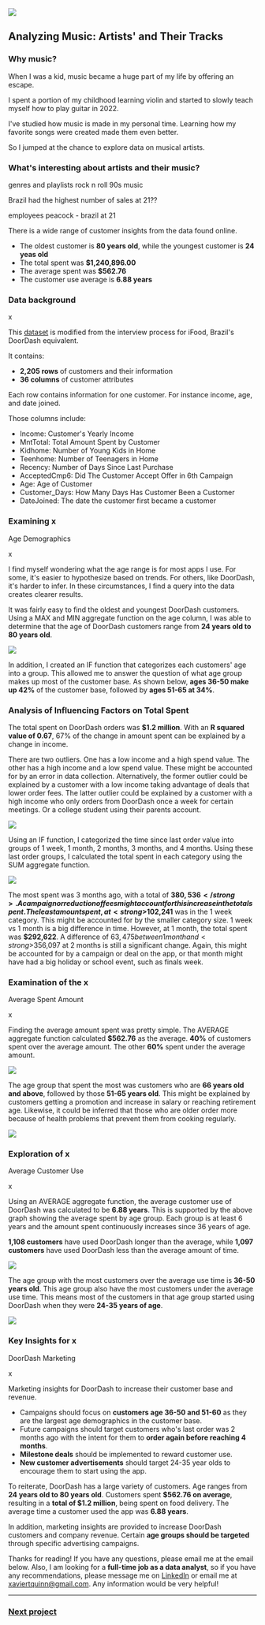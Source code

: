 <img src="images/analyzing music.png?raw=true"/>

## Analyzing Music: Artists' and Their Tracks

### Why music?

When I was a kid, music became a huge part of my life by offering an escape. 

I spent a portion of my childhood learning violin and started to slowly teach myself how to play guitar in 2022.

I've studied how music is made in my personal time. Learning how my favorite songs were created made them even better.

So I jumped at the chance to explore data on musical artists. 

### What's interesting about artists and their music?

genres and playlists
rock n roll 90s music

Brazil had the highest number of sales at 21??

employees
peacock - brazil at 21



There is a wide range of customer insights from the data found online.

<ul>
  <li>The oldest customer is <strong>80 years old</strong>, while the youngest customer is <strong>24 yeas old</strong></li>
  <li>The total spent was <strong>$1,240,896.00</strong></li>
  <li>The average spent was <strong>$562.76</strong></li>
  <li>The customer use average is <strong>6.88 years</strong></li>
</ul> 

### Data background

x



This [dataset](https://github.com/nailson/ifood-data-business-analyst-test/blob/master/ifood_df.csv) is modified from the interview process for iFood, Brazil's DoorDash equivalent.

It contains:

<ul>
  <li><strong>2,205 rows</strong> of customers and their information</li>
  <li><strong>36 columns</strong> of customer attributes</li>
</ul>

Each row contains information for one customer. For instance income, age, and date joined.

Those columns include:

<ul>
  <li>Income: Customer's Yearly Income</li>
  <li>MntTotal: Total Amount Spent by Customer</li>
  <li>Kidhome: Number of Young Kids in Home</li>
  <li>Teenhome: Number of Teenagers in Home</li>
  <li>Recency: Number of Days Since Last Purchase</li>
  <li>AcceptedCmp6: Did The Customer Accept Offer in 6th Campaign</li>
  <li>Age: Age of Customer</li>
  <li>Customer_Days: How Many Days Has Customer Been a Customer</li>
  <li>DateJoined: The date the customer first became a customer</li>
</ul>

### Examining x
Age Demographics

x

I find myself wondering what the age range is for most apps I use. For some, it's easier to hypothesize based on trends. For others, like DoorDash, it's harder to infer. In these circumstances, I find a query into the data creates clearer results.

It was fairly easy to find the oldest and youngest DoorDash customers. Using a MAX and MIN aggregate function on the age column, I was able to determine that the age of DoorDash customers range from <strong>24 years old to 80 years old</strong>. 

<img src="images/DoorDash_CustomerAge.png?raw=true"/>

In addition, I created an IF function that categorizes each customers' age into a group. This allowed me to answer the question of what age group makes up most of the customer base. As shown below, <strong>ages 36-50 make up 42%</strong> of the customer base, followed by <strong>ages 51-65 at 34%</strong>.

### Analysis of Influencing Factors on Total Spent

The total spent on DoorDash orders was <strong>$1.2 million</strong>. With an <strong>R squared value of 0.67</strong>, 67% of the change in amount spent can be explained by a change in income.

There are two outliers. One has a low income and a high spend value. The other has a high income and a low spend value. These might be accounted for by an error in data collection. Alternatively, the former outlier could be explained by a customer with a low income taking advantage of deals that lower order fees. The latter outlier could be explained by a customer with a high income who only orders from DoorDash once a week for certain meetings. Or a college student using their parents account.

<img src="images/DoorDash_Scatter.png?raw=true"/>

Using an IF function, I categorized the time since last order value into groups of 1 week, 1 month, 2 months, 3 months, and 4 months. Using these last order groups, I calculated the total spent in each category using the SUM aggregate function. 

<img src="images/DoorDash_TotalSpent_LastOrder.png?raw=true"/>

The most spent was 3 months ago, with a total of <strong>$380,536</strong>. A campaign or reduction of fees might account for this increase in the total spent. The least amount spent, at <strong>$102,241</strong> was in the 1 week category. This might be accounted for by the smaller category size. 1 week vs 1 month is a big difference in time. However, at 1 month, the total spent was <strong>$292,622</strong>. A difference of $63,475 between 1 month and <strong>$356,097</strong> at 2 months is still a significant change. Again, this might be accounted for by a campaign or deal on the app, or that month might have had a big holiday or school event, such as finals week.

### Examination of the x
Average Spent Amount

x

Finding the average amount spent was pretty simple. The AVERAGE aggregate function calculated <strong>$562.76</strong> as the average. <strong>40%</strong> of customers spent over the average amount. The other <strong>60%</strong> spent under the average amount. 

<img src="images/DoorDash_OverUnder_AverageSpent.png?raw=true"/>

The age group that spent the most was customers who are <strong>66 years old and above</strong>, followed by those <strong>51-65 years old</strong>. This might be explained by customers getting a promotion and increase in salary or reaching retirement age. Likewise, it could be inferred that those who are older order more because of health problems that prevent them from cooking regularly.

<img src="images/DoorDash_AgeAverageSpent.png?raw=true"/>

### Exploration of x
Average Customer Use

x

Using an AVERAGE aggregate function, the average customer use of DoorDash was calculated to be <strong>6.88 years</strong>. This is supported by the above graph showing the average spent by age group. Each group is at least 6 years and the amount spent continuously increases since 36 years of age. 

<strong>1,108 customers</strong> have used DoorDash longer than the average, while <strong>1,097 customers</strong> have used DoorDash less than the average amount of time. 

<img src="images/DoorDash_OverUnder_AverageUse.png?raw=true"/>

The age group with the most customers over the average use time is <strong>36-50 years old</strong>. This age group also have the most customers under the average use time. This means most of the customers in that age group started using DoorDash when they were <strong>24-35 years of age</strong>.

<img src="images/DoorDash_OverUnder_AverageUse_AgeGroup.png?raw=true"/>

### Key Insights for x
DoorDash Marketing

x

Marketing insights for DoorDash to increase their customer base and revenue.

<ul>
  <li>Campaigns should focus on <strong>customers age 36-50 and 51-60</strong> as they are the largest age demographics in the customer base.</li>
  <li>Future campaigns should target customers who's last order was 2 months ago with the intent for them to <strong>order again before reaching 4 months</strong>.</li>
  <li><strong>Milestone deals</strong> should be implemented to reward customer use.</li>
  <li><strong>New customer advertisements</strong> should target 24-35 year olds to encourage them to start using the app.</li>
</ul>

To reiterate, DoorDash has a large variety of customers. Age ranges from <strong>24 years old to 80 years old</strong>. Customers spent <strong>$562.76 on average</strong>, resulting in a <strong>total of $1.2 million</strong>, being spent on food delivery. The average time a customer used the app was <strong>6.88 years</strong>.

In addition, marketing insights are provided to increase DoorDash customers and company revenue. Certain <strong>age groups should be targeted</strong> through specific advertising campaigns.

Thanks for reading! If you have any questions, please email me at the email below. Also, I am looking for a <strong>full-time job as a data analyst</strong>, so if you have any recommendations, please message me on [LinkedIn](https://www.linkedin.com/in/xaviertquinn/) or email me at xaviertquinn@gmail.com. Any information would be very helpful!

---

### [Next project](/)
